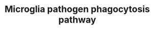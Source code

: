 ---
annotations:
- id: PW:0000234
  parent: regulatory pathway
  type: Pathway Ontology
  value: innate immune response pathway
- id: CL:0000129
  parent: animal cell
  type: Cell Type Ontology
  value: microglial cell
- id: PW:0000234
  parent: regulatory pathway
  type: Pathway Ontology
  value: innate immune response pathway
- id: PW:0000015
  parent: disease pathway
  type: Pathway Ontology
  value: Alzheimer's disease pathway
- id: CL:0000129
  parent: animal cell
  type: Cell Type Ontology
  value: microglial cell
- id: PW:0000015
  parent: disease pathway
  type: Pathway Ontology
  value: Alzheimer's disease pathway
authors:
- Khanspers
- DeSl
- MaintBot
- Eweitz
- Ddigles
- AlexanderPico
citedin:
- link: PMC8751594
  title: DNA methylation of ARHGAP30 is negatively associated with ARHGAP30 expression
    in lung adenocarcinoma, which reduces tumor immunity and is detrimental to patient
    survival (2021)
- link: PMC9646470
  title: Clinical improvement of DM1 patients reflected by reversal of disease-induced
    gene expression in blood (2022)
- link: PMC9607846
  title: 'Discovering Common Pathogenic Mechanisms of COVID-19 and Parkinson Disease:
    An Integrated Bioinformatics Analysis (2022)'
- link: 10.1038/s41598-024-70629-7
  title: The differential expression of adipose tissue genes in short, medium and
    long-term periods after bariatric surgery (2024)
communities: []
description: Pathogens are recognized by complement C1q or immunoglobulin (IgG) that
  bind to microglia complement receptors (e.g., ITGAM/ITGB2) or Fc-receptors (e.g.,
  FCGR1) that signal via the immunoreceptor tyrosine-based activation motif (ITAM)-containing
  adaptor molecules TYROBP or FCER1G, respectively. Alternatively, pathogens are directly
  recognized by classical innate immune receptors (e.g., TREM2) that require the interaction
  with TYROBP for further signaling.  Proteins on this pathway have targeted assays
  available via the [CPTAC Assay Portal](https://assays.cancer.gov/available_assays?wp_id=WP3937).
last-edited: 2025-03-03
ndex: 97e92287-8b68-11eb-9e72-0ac135e8bacf
organisms:
- Homo sapiens
redirect_from:
- /index.php/Pathway:WP3937
- /instance/WP3937
- /instance/WP3937_r137099
revision: r137099
schema-jsonld:
- '@context': https://schema.org/
  '@id': https://wikipathways.github.io/pathways/WP3937.html
  '@type': Dataset
  creator:
    '@type': Organization
    name: WikiPathways
  description: Pathogens are recognized by complement C1q or immunoglobulin (IgG)
    that bind to microglia complement receptors (e.g., ITGAM/ITGB2) or Fc-receptors
    (e.g., FCGR1) that signal via the immunoreceptor tyrosine-based activation motif
    (ITAM)-containing adaptor molecules TYROBP or FCER1G, respectively. Alternatively,
    pathogens are directly recognized by classical innate immune receptors (e.g.,
    TREM2) that require the interaction with TYROBP for further signaling.  Proteins
    on this pathway have targeted assays available via the [CPTAC Assay Portal](https://assays.cancer.gov/available_assays?wp_id=WP3937).
  keywords:
  - ARPC1B
  - C1QA
  - C1QB
  - C1QC
  - CYBA
  - CYBB
  - FCER1G
  - FCGR1A
  - HCK
  - ITGAM
  - ITGB2
  - LAT
  - LYN
  - NCF1
  - NCF2
  - NCF4
  - NCKAP1L
  - Oxygen
  - PIK3C2A
  - PIK3C3
  - PIK3CA
  - PIK3CB
  - PIK3CD
  - PIK3CG
  - PIK3R1
  - PIK3R2
  - PIK3R3
  - PIK3R6
  - PIP2
  - PIP3
  - PLCG2
  - PTPN6
  - RAC1
  - RAC2
  - RAC3
  - SIGLEC7
  - SYK
  - TREM1
  - TREM2
  - TYROBP
  - VAV1
  - VAV2
  - VAV3
  license: CC0
  name: Microglia pathogen phagocytosis pathway
seo: CreativeWork
title: Microglia pathogen phagocytosis pathway
wpid: WP3937
---